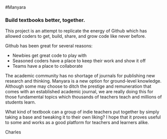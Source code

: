 #Manyara

### Build textbooks better, together.

This project is an attempt to replicate the energy of Github which has allowed coders to get, build, share, and grow code like never before. 

Github has been great for several reasons:
- Newbies get great code to play with
- Seasoned coders have a place to keep their work and show it off
- Teams have a place to collaborate

The academic community has no shortage of journals for publishing new research and thinking. Manyara is a new option for ground-level knowledge. Although some may choose to ditch the prestige and remuneration that comes with an established academic journal, we are really doing this for those fundamental topics which thousands of teachers teach and millions of students learn.

What kind of textbook can a group of indie teachers put together by simply taking a base and tweaking it to their own liking? I hope that it proves useful to some and works as a good platform for teachers and learners alike.

Charles
